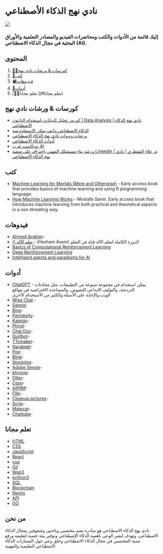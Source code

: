 #                        نادي نهج الذكاء الأصطناعي  

![](	https://aiapproachclub.com/images/logo-color.png)
###                               إليك قائمة من الأدوات والكتب ومحاضرات الفيديو والمصادر التعلمية والأوراق البحثية في مجال الذكاء الاصطناعي (AI).

## المحتوى 

1. [👩‍💻كورسات & ورشات نادي نهج ](#كورسات_&_ورشات_نادي_نهج )
2. [📝كتب](#كتب)
3. [📽️فيديوهات](#فيدوهات )
11. [🎒أدوات](#ادوات)
8. [👩‍🏫تعلم مجانا ](#تعلم مجانا)

## كورسات & ورشات نادي نهج
* [كورس تحليل البيانات باستخدام البايثون | Data Analysis | نادي نهج الذكاء الاصطناعي](https://www.youtube.com/playlist?list=PL6rf96_rBBjhTpMYULFpBHWmwSgrl00aB)
* [الذكاء الاصطناعي وكيف يمكن الاستفادة منه](https://www.youtube.com/watch?v=o96jddIW-Hw)
* [ورشات وندوات نادي نهج الذكاء الاصطناعي](https://www.youtube.com/playlist?list=PL6rf96_rBBjiU81m1ENzpcDCA6d7fuHET)
* [أدوات الذكاء الاصطناعي](https://www.youtube.com/playlist?list=PL6rf96_rBBjhAMVI1ngkhn3gERA54wwVR)
* [بودكاست عرب AI](https://www.youtube.com/playlist?list=PL6rf96_rBBjhD5K0plXJbcdCEhS9ges2G)
* [ورشة بناء مستقبلك المهني بإحتراف على منصة LinkedIn | م. علاء المقطري | نادي نهج الذكاء الاصطناعي](https://www.youtube.com/watch?v=aWNRJbeeEv8)


## كتب

* [Machine Learning for Mortals (Mere and Otherwise)](https://www.manning.com/books/machine-learning-for-mortals-mere-and-otherwise) - Early access book that provides basics of machine learning and using R programming language.
* [How Machine Learning Works](https://livebook.manning.com/book/how-machine-learning-works/welcome/v-5) - Mostafa Samir. Early access book that introduces machine learning from both practical and theoretical aspects in a non-threating way.


## فيدوهات
* [Ahmed ibrahim](https://youtube.com/playlist?list=PLyhJeMedQd9QdHjJCqC1WuXjCSgNdz5gr&si=SoBVHqEaTIV748J6)-
* [ () تعلم الآلة ](https://youtube.com/playlist?list=PL6-3IRz2XF5Ua2KG_Fl3lbZ-kKi3-Np0_&si=VGNw6oT4cJ1w6C_J)-  (Hesham Asem) الدورة الكاملة لتعلم الآلة قناة فن التعلم    
* [Basics of Computational Reinforcement Learning](http://videolectures.net/rldm2015_littman_computational_reinforcement)
* [Deep Reinforcement Learning](http://videolectures.net/rldm2015_silver_reinforcement_learning)
* [Intelligent agents and paradigms for AI](https://youtu.be/7o2GzSj86e8?t=3457)


## أدوات 
* [ChatGPT](https://chat.openai.com/auth/login) - يمكن استخدام في مجموعة متنوعة من التطبيقات، مثل محادثات الدردشة، والتوليف الإبداعي للنصوص، والمساعدة الافتراضية في مواقع الويب،والإجابة على الأسئلة،والكثير من الاستخدام الأخرى  
* [Wise Chat](https://play.google.com/store/apps/detailsid=thanhnamitit.com.wisechat&pli=1) - 
* [Gemini](https://gemini.google.com/app)
* [Bing](https://play.google.com/store/apps/details?id=com.microsoft.bing&pcampaignid=web_share)-
* [Perplexity](https://www.perplexity.ai/)-
* [Kaleido](https://www.kaleido.ai/)-
* [Phind](https://www.phind.com/search?home=true)-
* [Chat Doc](https://chatdoc.com/)-
* [Quillbot](https://quillbot.com/)-
* [TTsmaker](https://ttsmaker.com/ar)-
* [Narakeet](https://www.narakeet.com/languages/arabic-text-to-speech-ar/)-
* [Poe](https://poe.com/)-
* [Blink](https://www.blinkvideo.ai/)-
* [Stockimg](https://stockimg.ai/)-
* [Adobe Sensei](https://business.adobe.com/products/sensei/adobe-sensei.html)-
* [khroma](https://www.khroma.co/)-
* [Otter](https://otter.ai/signin?r=%2Fhome%3Fthird_party%3Dgoogle)-
* [Copy](https://www.copy.ai/)-
* [AIPRM](https://www.aiprm.com/)-
* [Fliki](https://fliki.ai/)-
* [Cleanup.pictures](https://cleanup.pictures/)-
* [Scrip](https://scripai.com)-
* [Matecat](https://www.matecat.com)-
* [Chattube](https://chattube.io/)-


## تعلم مجانا

* [HTML](https://html.com/) 
* [CSS](https://web.dev/learn/css) 
* [JavaScript](https://javascript.info/) 
* [React](https://reactplay.io/) 
* [vue](https://learnvue.co/) 
* [Git](https://git-scm.com/book) 
* [Web3](https://learnweb3.io/) 
* [python3](https://learnpython.org/) 
* [SQL](https://w3schools.com/sql) 
* [Blockchain](https://cryptozombies.io/) 
* [Nextjs](https://nextjs.org/learn/) 
* [API](https://rapidapi.com/learn/) 
* [GO](https://learn-golang.org/) 
## من نحن 
نادي نهج الذكاء الاصطناعي هو مبادرة تضم مختصين وباحثين وشغوفين بمجال الذكاء الاصطناعي، وتهدف لنشر الوعي بأهمية الذكاء الإصطناعي وتوفير بيئة خصبة لتعليمه ورفع نسبة المختصين في مجال الذكاء الاصطناعي وخلق وعي حول المسارات الذكاء الاصطناعي التعليمية والمهنية
